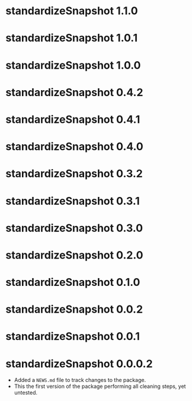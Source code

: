 # standardizeSnapshot 1.1.0

# standardizeSnapshot 1.0.1

# standardizeSnapshot 1.0.0

# standardizeSnapshot 0.4.2

# standardizeSnapshot 0.4.1

# standardizeSnapshot 0.4.0

# standardizeSnapshot 0.3.2

# standardizeSnapshot 0.3.1

# standardizeSnapshot 0.3.0

# standardizeSnapshot 0.2.0

# standardizeSnapshot 0.1.0

# standardizeSnapshot 0.0.2

# standardizeSnapshot 0.0.1

# standardizeSnapshot 0.0.0.2

* Added a `NEWS.md` file to track changes to the package.
* This the first version of the package performing all cleaning steps, yet untested.
